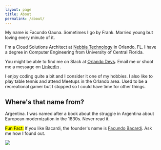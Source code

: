 ```yaml
---
layout: page
title: About
permalink: /about/
---
```


My name is Facundo Gauna. Sometimes I go by Frank. Married young but loving every minute of it.

I'm a Cloud Solutions Architect at [Nebbia Technology](http://nebbiatech.com) in Orlando, FL. I have a degree in Computer Engineering from University of Central Florida.

You might be able to find me on Slack at [Orlando Devs](http://orlandodevelopers.technology/). 
Email me or shoot me a message on [LinkedIn](https://www.linkedin.com/in/facundo-gauna-601b8a47) . 


I enjoy coding quite a bit and I consider it one of my hobbies. I also like to play table tennis and attend Meetups in the Orlando area.
Used to be a recreational gamer but I stopped so I could have time for other things. 

## Where's that name from?

Argentina. I was named after a book about the struggle in Argentina about European modernization in the 1830s. Never read it.


<mark>Fun Fact:</mark> If you like Bacardi, the founder's name is [Facundo Bacardi](https://en.wikipedia.org/wiki/Facundo_Bacardi).
Ask me how I found out.

![]({{site.baseurl}}/assets/images/facundo.jpg)





